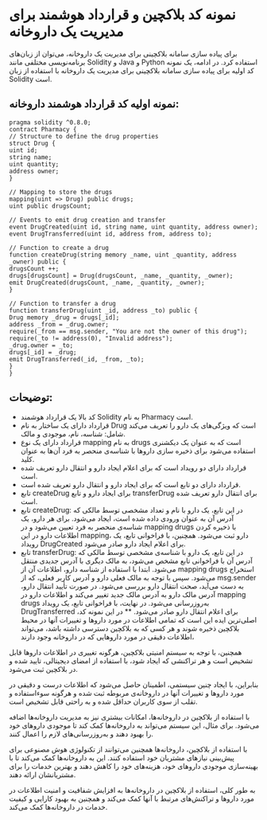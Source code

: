 # نمونه کد بلاکچین و قرارداد هوشمند برای مدیریت یک داروخانه
برای پیاده سازی سامانه بلاکچینی برای مدیریت یک داروخانه، می‌توان از زبان‌های برنامه‌نویسی مختلفی مانند Solidity و Java و Python استفاده کرد. در ادامه، یک نمونه کد اولیه برای پیاده سازی سامانه بلاکچینی برای مدیریت یک داروخانه با استفاده از زبان Solidity است.

## نمونه اولیه کد قرارداد هوشمند داروخانه:
```solidity
pragma solidity ^0.8.0;
contract Pharmacy {
// Structure to define the drug properties
struct Drug {
uint id;
string name;
uint quantity;
address owner;
}

// Mapping to store the drugs
mapping(uint => Drug) public drugs;
uint public drugsCount;

// Events to emit drug creation and transfer
event DrugCreated(uint id, string name, uint quantity, address owner);
event DrugTransferred(uint id, address from, address to);

// Function to create a drug
function createDrug(string memory _name, uint _quantity, address _owner) public {
drugsCount ++;
drugs[drugsCount] = Drug(drugsCount, _name, _quantity, _owner);
emit DrugCreated(drugsCount, _name, _quantity, _owner);
}

// Function to transfer a drug
function transferDrug(uint _id, address _to) public {
Drug memory _drug = drugs[_id];
address _from = _drug.owner;
require(_from == msg.sender, "You are not the owner of this drug");
require(_to != address(0), "Invalid address");
_drug.owner = _to;
drugs[_id] = _drug;
emit DrugTransferred(_id, _from, _to);
}
}
```

## توضیحات:
* کد بالا یک قرارداد هوشمند Solidity به نام Pharmacy است.
* قرارداد دارای یک ساختار به نام Drug است که ویژگی‌های یک دارو را تعریف می‌کند شامل: شناسه، نام، موجودی و مالک.
* قرارداد دارای یک نوع mapping به نام drugs است که به عنوان یک دیکشنری استفاده می‌شود برای ذخیره سازی دارو‌ها با شناسه‌ی منحصر به فرد آن‌ها به عنوان کلید.
* قرارداد دارای دو رویداد است که برای اعلام ایجاد دارو و انتقال دارو تعریف شده است.
* قرارداد دارای دو تابع است که برای ایجاد دارو و انتقال دارو تعریف شده است.
* تابع createDrug برای ایجاد دارو و تابع transferDrug برای انتقال دارو تعریف شده است.
* تابع createDrug: در این تابع، یک دارو با نام و تعداد مشخصی توسط مالکی که آدرس آن به عنوان ورودی داده شده است، ایجاد می‌شود. برای هر دارو، یک شناسه‌ی منحصر به فرد تعیین می‌شود و در mapping drugs با ذخیره کردن اطلاعات دارو در این mapping، دارو ثبت می‌شود. همچنین، با فراخوانی تابع، یک رویداد DrugCreated برای اعلام ایجاد دارو صادر می‌شود.
* تابع transferDrug: در این تابع، یک دارو با شناسه‌ی مشخصی توسط مالکی که آدرس آن با فراخوانی تابع مشخص می‌شود، به مالک دیگری با آدرس جدیدی منتقل می‌شود. ابتدا با استفاده از شناسه دارو، اطلاعات آن از mapping drugs استخراج می‌شود. سپس با توجه به مالک فعلی دارو و آدرس کاربر فعلی، که از msg.sender به دست می‌آید، صحت انتقال دارو بررسی می‌شود. در صورت تأیید انتقال دارو، آدرس مالک دارو به آدرس مالک جدید تغییر می‌کند و اطلاعات دارو در mapping drugs به‌روزرسانی می‌شود. در نهایت، با فراخوانی تابع، یک رویداد DrugTransferred برای اعلام انتقال دارو صادر می‌شود.
** در این نمونه کد، اصلی‌ترین ایده این است که تمامی اطلاعات در مورد داروها و تغییرات آنها در محیط بلاکچین ذخیره شوند و هر کسی که به بلاکچین دسترسی داشته باشد، می‌تواند اطلاعات دقیقی در مورد داروهایی که در داروخانه وجود دارند،

همچنین، با توجه به سیستم امنیتی بلاکچین، هرگونه تغییری در اطلاعات داروها قابل تشخیص است و هر تراکنشی که ایجاد شود، با استفاده از امضای دیجیتالی، تایید شده و در بلاکچین ثبت می‌شود.

بنابراین، با ایجاد چنین سیستمی، اطمینان حاصل می‌شود که اطلاعات درست و دقیقی در مورد داروها و تغییرات آنها در داروخانه‌ی مربوطه ثبت شده و هرگونه سوءاستفاده و تقلب از سوی کاربران حداقل شده و به راحتی قابل تشخیص است.

با استفاده از بلاکچین در داروخانه‌ها، امکانات بیشتری نیز به مدیریت داروخانه‌ها اضافه می‌شود. برای مثال، این سیستم می‌تواند به داروخانه‌ها کمک کند تا موجودی داروهای خود را بهبود دهند و به‌روزرسانی‌های لازم را اعمال کنند.

با استفاده از بلاکچین، داروخانه‌ها همچنین می‌توانند از تکنولوژی هوش مصنوعی برای پیش‌بینی نیازهای مشتریان خود استفاده کنند. این به داروخانه‌ها کمک می‌کند تا با بهینه‌سازی موجودی داروهای خود، هزینه‌های خود را کاهش دهند و بهترین خدمات را برای مشتریانشان ارائه دهند.

به طور کلی، استفاده از بلاکچین در داروخانه‌ها به افزایش شفافیت و امنیت اطلاعات در مورد داروها و تراکنش‌های مرتبط با آنها کمک می‌کند و همچنین به بهبود کارایی و کیفیت خدمات در داروخانه‌ها کمک می‌کند.




